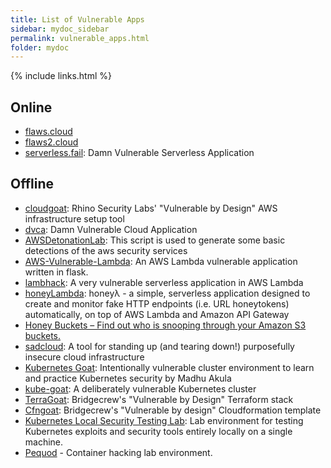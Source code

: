 ```yaml
---
title: List of Vulnerable Apps
sidebar: mydoc_sidebar
permalink: vulnerable_apps.html
folder: mydoc
---
```


{% include links.html %}

## Online

* [flaws.cloud](http://flaws.cloud)
* [flaws2.cloud](http://flaws2.cloud)
* [serverless.fail](http://serverless.fail): Damn Vulnerable Serverless Application

## Offline

* [cloudgoat](https://github.com/RhinoSecurityLabs/cloudgoat): Rhino Security Labs' "Vulnerable by Design" AWS infrastructure setup tool
* [dvca](https://github.com/m6a-UdS/dvca): Damn Vulnerable Cloud Application
* [AWSDetonationLab](https://github.com/sonofagl1tch/AWSDetonationLab): This script is used to generate some basic detections of the aws security services
* [AWS-Vulnerable-Lambda](https://github.com/torque59/AWS-Vulnerable-Lambda): An AWS Lambda vulnerable application written in flask.
* [lambhack](https://github.com/wickett/lambhack): A very vulnerable serverless application in AWS Lambda
* [honeyLambda](https://github.com/0x4D31/honeyLambda): honeyλ - a simple, serverless application designed to create and monitor fake HTTP endpoints (i.e. URL honeytokens) automatically, on top of AWS Lambda and Amazon API Gateway
* [Honey Buckets – Find out who is snooping through your Amazon S3 buckets.](https://breachinsider.com/honey-buckets/)
* [sadcloud](https://github.com/nccgroup/sadcloud): A tool for standing up (and tearing down!) purposefully insecure cloud infrastructure
* [Kubernetes Goat](https://github.com/madhuakula/kubernetes-goat): Intentionally vulnerable cluster environment to learn and practice Kubernetes security by Madhu Akula
* [kube-goat](https://github.com/ksoclabs/kube-goat): A deliberately vulnerable Kubernetes cluster
* [TerraGoat](https://github.com/bridgecrewio/terragoat): Bridgecrew's "Vulnerable by Design" Terraform stack
* [Cfngoat](https://github.com/bridgecrewio/cfngoat): Bridgecrew's "Vulnerable by design" Cloudformation template
* [Kubernetes Local Security Testing Lab](https://github.com/raesene/kube_security_lab): Lab environment for testing Kubernetes exploits and security tools entirely locally on a single machine.
* [Pequod](https://github.com/ProfessionallyEvil/Pequod) - Container hacking lab environment.
